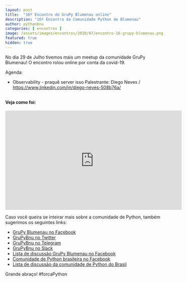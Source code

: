 ```yaml
---
layout: post
title:  "16º Encontro do GruPy Blumenau online"
description: "16º Encontro da Comunidade Python de Blumenau"
author: pythonbnu
categories: [ encontros ]
image: /assets/images/encontros/2020/07/encontro-16-grupy-blumenau.png
featured: true
hidden: true
---
```


No dia 29 de Julho tivemos mais um meetup da comunidade GruPy Blumenau! O encontro rolou online por conta da covid-19.

Agenda:

- Observability - praquê server isso
    Palestrante: Diego Neves / https://www.linkedin.com/in/diego-neves-508b76a/

<h4 style="margin-top: 30px;">Veja como foi:</h4>

<iframe width="560" height="315" src="https://www.youtube.com/embed/Py4SqoDr_PE" frameborder="0" allow="accelerometer; autoplay; encrypted-media; gyroscope; picture-in-picture" allowfullscreen></iframe>

Caso você queira se inteirar mais sobre a comunidade de Python, também sugerimos os seguintes links:

<ul>
    <li><a href="https://www.facebook.com/pythonbnu/">GruPy Blumenau no Facebook</a></li>
    <li><a href="https://twitter.com/pythonbnu">GruPyBnu no Twitter</a></li>
    <li><a href="https://telegram.me/GruPyBnu">GruPyBnu no Telegram</a></li>
    <li><a href="https://hackerspaceblumenau.slack.com/messages/C6U70HXK4">GruPyBnu no Slack</a></li>
    <li><a href="https://www.facebook.com/groups/185266825299444/">Lista de discussão GruPy Blumenau no Facebook</a></li>
    <li><a href="https://www.facebook.com/groups/python.brasil/">Comunidade de Python brasileira no Facebook</a></li>
    <li><a href="https://groups.google.com/forum/#!forum/python-brasil">Lista de discussão da comunidade de Python do Brasil</a></li>
</ul>

Grande abraço!
#forcaPython